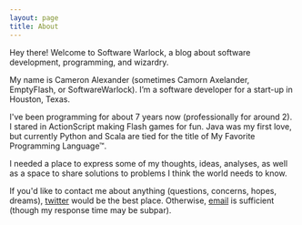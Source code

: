 ```yaml
---
layout: page
title: About
---
```


<p class="message">
  Hey there! Welcome to Software Warlock, a blog about software development, programming, and wizardry.
</p>

My name is Cameron Alexander (sometimes Camorn Axelander, EmptyFlash, or SoftwareWarlock). I’m a software developer for a start-up in Houston, Texas.

I've been programming for about 7 years now (professionally for around 2). I stared in ActionScript making Flash games for fun. Java was my first love, but currently Python and Scala are tied for the title of My Favorite Programming Language&trade;.

I needed a place to express some of my thoughts, ideas, analyses, as well as a space to share solutions to problems I think the world needs to know.

If you'd like to contact me about anything (questions, concerns, hopes, dreams), [twitter](https://twitter.com/SoftwareWarlock) would be the best place. Otherwise, [email](mailto:emptyflash@gmail.com) is sufficient (though my response time may be subpar).
